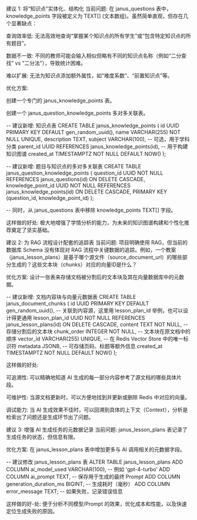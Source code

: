 建议 1: 将“知识点”实体化、结构化
当前问题: 在 janus_questions 表中，knowledge_points 字段被定义为 TEXT[] (文本数组)。虽然简单直观，但存在几个显著缺点：

查询效率低: 无法高效地查询“掌握某个知识点的所有学生”或“包含特定知识点的所有题目”。

数据不一致: 不同的教师可能会输入相似但略有不同的知识点名称（例如“二分查找” vs “二分法”），导致统计困难。

难以扩展: 无法为知识点添加额外属性，如“难度系数”、“前置知识点”等。

优化方案:

创建一个专门的 janus_knowledge_points 表。

创建一个 janus_question_knowledge_points 多对多关联表。

-- 建议新增: 知识点表
CREATE TABLE janus_knowledge_points (
    id UUID PRIMARY KEY DEFAULT gen_random_uuid(),
    name VARCHAR(255) NOT NULL UNIQUE,
    description TEXT,
    subject VARCHAR(100), -- 可选，用于学科分类
    parent_id UUID REFERENCES janus_knowledge_points(id), -- 用于构建知识图谱
    created_at TIMESTAMPTZ NOT NULL DEFAULT NOW()
);

-- 建议新增: 题目与知识点的多对多关联表
CREATE TABLE janus_question_knowledge_points (
    question_id UUID NOT NULL REFERENCES janus_questions(id) ON DELETE CASCADE,
    knowledge_point_id UUID NOT NULL REFERENCES janus_knowledge_points(id) ON DELETE CASCADE,
    PRIMARY KEY (question_id, knowledge_point_id)
);

-- 同时，从 janus_questions 表中移除 knowledge_points TEXT[] 字段。

这样做的好处: 极大地增强了学情分析的能力，为未来的知识图谱构建和个性化推荐奠定了坚实基础。

建议 2: 为 RAG 流程设计配套的追踪表
当前问题: 项目明确使用 RAG，但当前的数据库 Schema 没有体现对 RAG 流程中关键数据的追踪。例如，一个教案（janus_lesson_plans）是基于哪个源文件（source_document_url）的哪些部分生成的？这些文本块（chunks）对应的向量ID是什么？

优化方案: 设计一张表来存储文档被分割后的文本块及其在向量数据库中的元数据。

-- 建议新增: 文档内容块与向量元数据表
CREATE TABLE janus_document_chunks (
    id UUID PRIMARY KEY DEFAULT gen_random_uuid(),
    -- 关联到内容源，这里用 lesson_plan_id 举例，也可以设计得更通用
    lesson_plan_id UUID NOT NULL REFERENCES janus_lesson_plans(id) ON DELETE CASCADE,
    content TEXT NOT NULL, -- 存储分割后的文本块
    chunk_order INTEGER NOT NULL, -- 文本块在原文档中的顺序
    vector_id VARCHAR(255) UNIQUE, -- 在 Redis Vector Store 中的唯一标识符
    metadata JSONB, -- 可存储页码、标题等额外信息
    created_at TIMESTAMPTZ NOT NULL DEFAULT NOW()
);

这样做的好处:

可追溯性: 可以精确地知道 AI 生成的每一部分内容参考了源文档的哪些具体片段。

可维护性: 当源文档更新时，可以方便地找到并更新或删除 Redis 中对应的向量。

调试能力: 当 AI 生成效果不佳时，可以回溯到具体的上下文（Context），分析是检索出了问题还是生成环节出了问题。

建议 3: 增强 AI 生成任务的元数据记录
当前问题: janus_lesson_plans 表记录了生成任务的状态，但信息有限。

优化方案: 在 janus_lesson_plans 表中增加更多与 AI 调用相关的元数据字段。

-- 建议修改 janus_lesson_plans 表
ALTER TABLE janus_lesson_plans
ADD COLUMN ai_model_used VARCHAR(100), -- 例如 'gpt-4-turbo'
ADD COLUMN ai_prompt TEXT, -- 保存用于生成的最终 Prompt
ADD COLUMN generation_duration_ms BIGINT, -- 生成耗时（毫秒）
ADD COLUMN error_message TEXT; -- 如果失败，记录错误信息

这样做的好-处: 便于分析不同模型/Prompt 的效果，优化成本和性能，以及快速定位生成失败的原因。

